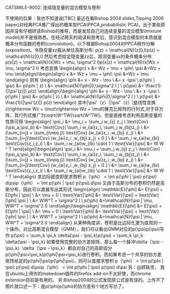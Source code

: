 CATSMILE-9002: 连续隐变量的混合模型与卷积

不使用的后果：我也不知道诶[TBC]
最近在看Bishop 2004 slides,Tipping 2006 paper)对经典PCA推广得出的概率型PCA(PPCA,probabilistic PCA)。出于某些原因并没有仔细研读Bishop的推导，而是发现自己对连续变量的混合模型(mixture model)并不是很熟悉。在经过两天的阅读和思考后，意识到混合模型的本质就是概率分布函数的卷积(convolution)。以下根据Bishop2004对PPCA稍作分解(exposition)。令隐变量zz服从单位高斯分布:
p(z) = \mathcal{N}(z|0,I)p(z) = \mathcal{N}(z|0,I)
然后考虑给定隐变量zz后，观测变量xx的条件概率分布
p(x|z) = \mathcal{N}(x|Wz + \mu, \sigma^2 I)p(x|z) = \mathcal{N}(x|Wz + \mu, \sigma^2 I)
考虑变换
\begin{align} x &= Wz + \mu + \phi\\ \psi &=Wz + \mu \end{align}\begin{align} x &= Wz + \mu + \phi\\ \psi &=Wz + \mu \end{align}
则有
\begin{align} \phi &= x - Wz - \mu \\ &= x -\psi \\ p(\phi | \psi) &= p(\phi | z) \\ &= \mathcal{N}(\phi|0,\sigma^2 I ) \\ p(\psi) &= \frac{1}{|\psi'(z)|} p(z) \end{align}\begin{align} \phi &= x - Wz - \mu \\ &= x -\psi \\ p(\phi | \psi) &= p(\phi | z) \\ &= \mathcal{N}(\phi|0,\sigma^2 I ) \\ p(\psi) &= \frac{1}{|\psi'(z)|} p(z) \end{align}
其中|\psi'（z）||\psi'（z）|是线性变换z\rightarrow Wz + \muz\rightarrow Wz + \mu的雅克比矩阵的行列式,对于非方阵，其行列式推广为\sqrt{W^TW}\sqrt{W^TW}。但是直接考虑利用高斯变量的性质可得
\begin{align} \psi_i &= \mu_i + \sum_j w_{ij} z_j \\ \text{Cov}(\psi_a,\psi_b) &= \text{Cov}( \sum_i w_{ai}z_i, \sum_j w_{bj}z_j) \\ &= (\sum_{i=j} + \sum_{i\neq j}) \text{Cov} (w_{ai}z_i ,w_{bj} z_j) \\ &= [\sum_{i=j}\text{Cov} (w_{ai}z_i ,w_{bj} z_j) + 0 ] \\ &= \sum_i w_{ai}w_{bi} \text{Cov}(z_i,z_i) \\ &= \sum_i w_{ai}w_{ib} \cdot 1 \\ \text{Var}[\psi] &= W W ^ T \end{align}\begin{align} \psi_i &= \mu_i + \sum_j w_{ij} z_j \\ \text{Cov}(\psi_a,\psi_b) &= \text{Cov}( \sum_i w_{ai}z_i, \sum_j w_{bj}z_j) \\ &= (\sum_{i=j} + \sum_{i\neq j}) \text{Cov} (w_{ai}z_i ,w_{bj} z_j) \\ &= [\sum_{i=j}\text{Cov} (w_{ai}z_i ,w_{bj} z_j) + 0 ] \\ &= \sum_i w_{ai}w_{bi} \text{Cov}(z_i,z_i) \\ &= \sum_i w_{ai}w_{ib} \cdot 1 \\ \text{Var}[\psi] &= W W ^ T \end{align}
求边际密度即是求卷积
p（\phi） = \int p(\phi | \psi) p(\psi) d\psip（\phi） = \int p(\phi | \psi) p(\psi) d\psi
又由于高斯分布的卷积仍然是高斯分布，因此可以直接写出其形式
\begin{align} \mathbb{E}[\phi] &= E[\psi] + E[\phi | \psi] \\ &= \mu + 0 \\ \text{Var}[\phi] &= \text{Var}[\psi] + \text{Var}[\phi| \psi ] \\ &= WW^T + \sigma^2 I \\ p(\phi) &=\mathcal{N}(\psi | \mu, WW^T + \sigma^2 I) \end{align}\begin{align} \mathbb{E}[\phi] &= E[\psi] + E[\phi | \psi] \\ &= \mu + 0 \\ \text{Var}[\phi] &= \text{Var}[\psi] + \text{Var}[\phi| \psi ] \\ &= WW^T + \sigma^2 I \\ p(\phi) &=\mathcal{N}(\psi | \mu, WW^T + \sigma^2 I) \end{align}
从某种角度讲，卷积是比边际化更为直观的一个操作。对比高斯混合模型（GMM），我们可以看出GMM对应的p(\psi)p(\psi)写作
p(\psi) = \sum_k \pi_k \delta(\psi - \psi_k)p(\psi) = \sum_k \pi_k \delta(\psi - \psi_k)
如果使用完整的协方差矩阵，那么每一个脉冲\delta（\psi - \psi_k）\delta（\psi - \psi_k）都会对自己的高斯组分p(\phi|\psi=\psi_k)p(\phi|\psi=\psi_k)进行卷积。而如果考虑一个共享的协方差矩阵给定的p(\phi|\psi)p(\phi|\psi)，则可以直接求卷积
p（\phi） = \int p(\phi | \psi) p(\psi) d\psip（\phi） = \int p(\phi | \psi) p(\psi) d\psi
另：@顾轶灵， 我在ubuntu上用你的makedown插件的firefox add-on不太好使，而chrome extension目前是有用的。
另:Bishop2004的公式发现原公式是有误的。上传不了图片就口述一下：是p(\phi)p(\phi)的协方差有个地方写岔了。
